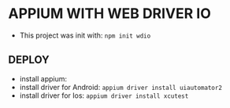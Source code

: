 # APPIUM WITH WEB DRIVER IO

* This project was init with: ```npm init wdio```

## DEPLOY
* install appium:
* install driver for Android: ```appium driver install uiautomator2```
* install driver for Ios: ```appium driver install xcutest```

